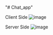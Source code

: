 "# Chat_app"

Client Side 
![image](https://github.com/ranarashmi/Chat_App/assets/117155292/04ceab30-d982-4ff5-82fb-3219686145d4)

Server Side 
![image](https://github.com/ranarashmi/Chat_App/assets/117155292/5c241acc-483a-40d3-9a35-d036cccd1218)
